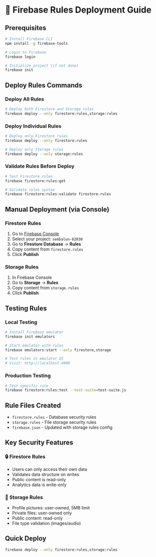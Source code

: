 # 🔐 Firebase Rules Deployment Guide

## Prerequisites
```bash
# Install Firebase CLI
npm install -g firebase-tools

# Login to Firebase
firebase login

# Initialize project (if not done)
firebase init
```

## Deploy Rules Commands

### Deploy All Rules
```bash
# Deploy both Firestore and Storage rules
firebase deploy --only firestore:rules,storage:rules
```

### Deploy Individual Rules
```bash
# Deploy only Firestore rules
firebase deploy --only firestore:rules

# Deploy only Storage rules  
firebase deploy --only storage:rules
```

### Validate Rules Before Deploy
```bash
# Test Firestore rules
firebase firestore:rules:get

# Validate rules syntax
firebase firestore:rules:validate firestore.rules
```

## Manual Deployment (via Console)

### Firestore Rules
1. Go to [Firebase Console](https://console.firebase.google.com)
2. Select your project: `sembalun-82030`
3. Go to **Firestore Database** → **Rules**
4. Copy content from `firestore.rules`
5. Click **Publish**

### Storage Rules
1. In Firebase Console
2. Go to **Storage** → **Rules**
3. Copy content from `storage.rules`
4. Click **Publish**

## Testing Rules

### Local Testing
```bash
# Install Firebase emulator
firebase init emulators

# Start emulator with rules
firebase emulators:start --only firestore,storage

# Test rules in emulator UI
# Visit: http://localhost:4000
```

### Production Testing
```bash
# Test specific rule
firebase firestore:rules:test --test-suite=test-suite.js
```

## Rule Files Created
- `firestore.rules` - Database security rules
- `storage.rules` - File storage security rules  
- `firebase.json` - Updated with storage rules config

## Key Security Features

### 🔒 Firestore Rules
- Users can only access their own data
- Validates data structure on writes
- Public content is read-only
- Analytics data is write-only

### 📁 Storage Rules  
- Profile pictures: user-owned, 5MB limit
- Private files: user-owned only
- Public content: read-only
- File type validation (images/audio)

## Quick Deploy
```bash
firebase deploy --only firestore:rules,storage:rules
```